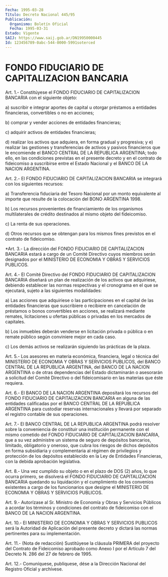 ```yaml
---
Fecha: 1995-03-28
Título: Decreto Nacional 445/95
Publicación:
  Organismo: Boletín Oficial
  Fecha: 1995-03-31
Estado: Vigente
SAIJ: https://www.saij.gob.ar/DN19950000445
Id: 123456789-0abc-544-0000-5991soterced
---
```

# FONDO FIDUCIARIO DE CAPITALIZACION BANCARIA

<a id="1"></a>
Art.  1.-  Constitúyese  el FONDO FIDUCIARIO DE CAPITALIZACION BANCARIA con el siguiente objeto:

a) suscribir e integrar aportes  de  capital u otorgar préstamos a entidades  financieras,  convertibles  o  no    en  acciones;

b)   comprar  y  vender  acciones  de  entidades  financieras;

c) adquirir activos de entidades financieras;

d)  realizar   los  activos  que  adquiera,  en  forma  gradual  y progresiva; y e) realizar las  gestiones  y  transferencias de activos y pasivos financieros que le encomiende el  BANCO  CENTRAL  DE  LA  REPUBLICA ARGENTINA;  todo  ello, en las condiciones previstas en el presente decreto y en el contrato  de  fideicomiso  a  suscribirse  entre el Estado Nacional y el BANCO DE LA NACION ARGENTINA.

<a id="2"></a>
Art.  2.-  El  FONDO  FIDUCIARIO DE CAPITALIZACION BANCARIA se integrará con los siguientes recursos:

a) Transferencia fiduciaria  del  Tesoro  Nacional  por  un  monto equivalente  al  importe  que  resulte  de  la  colocación del BONO ARGENTINA 1998.

b) Los recursos provenientes de financiamiento de  los  organismos multilaterales    de    crédito  destinados  al  mismo  objeto  del fideicomiso.

c) La renta de sus operaciones.

d) Otros recursos que se  obtengan para los mismos fines previstos en el contrato de fideicomiso.

<a id="3"></a>
*Art. 3.- La dirección del FONDO FIDUCIARIO DE CAPITALIZACION BANCARIA estará a cargo de un Comité Directivo cuyos miembros serán designados por el MINISTERIO DE ECONOMIA Y OBRAS Y SERVICIOS PUBLICOS.

<a id="4"></a>
Art. 4.- El Comité Directivo del FONDO FIDUCIARIO DE CAPITALIZACION  BANCARIA  diseñará  un  plan  de realización de los activos que adquiriese, debiendo establecer las  normas respectivas y  el  cronograma  en el que se ejecutará, sujeto a las  siguientes modalidades:

a)  Las  acciones que  adquiriese  o  las  participaciones  en  el capital de  las  entidades  financieras que suscribiere o recibiere en cancelación de préstamos o  bonos  convertibles  en acciones, se realizará  mediante  remates,  licitaciones  u  ofertas públicas  o privadas en los mercados de capitales.

b) Los inmuebles deberán venderse en licitación  privada o pública o  en  remate  público  según  conviniere  mejor en cada  caso.

c) Los demás activos se realizarán siguiendo  las  prácticas de la plaza.

<a id="5"></a>
Art. 5.- Los asesores en materia económica, financiera, legal o técnica  del  MINISTERIO  DE ECONOMIA Y OBRAS Y SERVICIOS PUBLICOS, del  BANCO  CENTRAL DE LA REPUBLICA  ARGENTINA,  del  BANCO  DE  LA NACION ARGENTINA  o de otras dependencias del Estado dictaminarán o asesorarán a solicitud  del  Comité  Directivo o del fideicomisario en las materias que éste requiera.

<a id="6"></a>
Art.  6.-  El  BANCO  DE  LA  NACION  ARGENTINA depositará los recursos del FONDO FIDUCIARIO DE CAPITALIZACION  BANCARIA en alguna de las entidades calificadas por el BANCO CENTRAL  DE  LA REPUBLICA ARGENTINA  para  custodiar  reservas internacionales y llevará  por separado el registro contable de sus operaciones.

<a id="7"></a>
Art.  7.-  El  BANCO  CENTRAL  DE LA REPUBLICA ARGENTINA podrá resolver  sobre  la  conveniencia  de  constituir  una  institución permanente  con  el  mismo  cometido  del  FONDO    FIDUCIARIO   DE CAPITALIZACION  BANCARIA,  que  a  su  vez administre un sistema de seguro  de depósitos bancarios, limitado,  obligatorio  y  oneroso, que cubra  los  riesgos  de dichos depósitos en forma subsidiaria y complementaria  al régimen  de  privilegios  y  protección  de  los depósitos establecido  en  la  Ley de Entidades Financieras, con la debida aprobación legislativa.

<a id="8"></a>
Art.  8.-  Una vez cumplido su objeto o en el plazo de DOS (2) años, lo que ocurra  primero,  se  disolverá el FONDO FIDUCIARIO DE CAPITALIZACION BANCARIA quedando su  liquidación  y el cumplimiento de  los  convenios  existentes  a  cargo  de  los funcionarios  que designe  el  MINISTERIO  DE ECONOMIA Y OBRAS Y SERVICIOS  PUBLICOS.

<a id="9"></a>
Art.  9.-  Autorízase  al  Sr.  Ministro de Economía y Obras y Servicios  Públicos  a  acordar  los  términos  y  condiciones  del contrato  de  fideicomiso  con  el BANCO DE  LA  NACION  ARGENTINA.

<a id="10"></a>
Art.  10.-  El  MINISTERIO  DE  ECONOMIA  Y  OBRAS Y SERVICIOS PUBLICOS  será  la Autoridad de Aplicación del presente  decreto  y dictará las normas pertinentes para su implementación.

<a id="11"></a>
Art.  11.- (Nota de redacción) Sustitúyese la cláusula PRIMERA del proyecto  del Contrato de Fideicomiso aprobado como Anexo I por el Artículo 7 del Decreto N. 286  del  27  de  febrero  de  1995.

<a id="12"></a>
Art. 12.- Comuníquese, publíquese, dése a la Dirección Nacional del Registro Oficial y archívese.